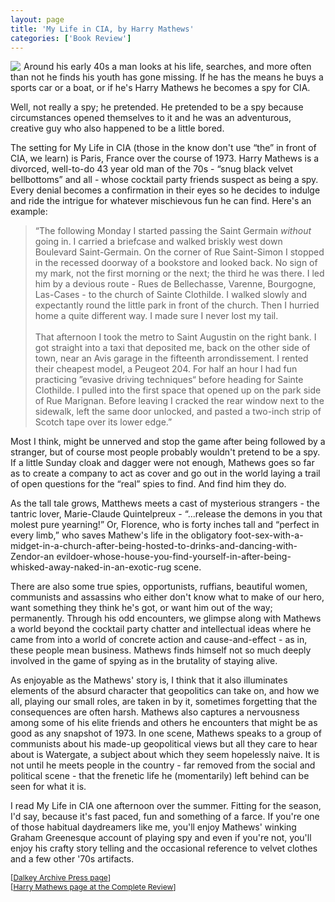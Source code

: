 ```yaml
---
layout: page
title: 'My Life in CIA, by Harry Mathews'
categories: ['Book Review']
---
```

<p>
<a href="http://www.amazon.com/exec/obidos/redirect?tag=bookenompolic-20%26link_code=xm2%26camp=2025%26creative=165953%26path=http://www.amazon.com/gp/redirect.html%253fASIN=1564783928%2526tag=bookenompolic-20%2526lcode=xm2%2526cID=2025%2526ccmID=165953%2526location=/o/ASIN/1564783928%25253FSubscriptionId=02ZH6J1W0649DTNS6002"><img src="http://images.amazon.com/images/P/1564783928.01._SCMZZZZZZZ_.jpg" align="left" style="margin-right:5px" /></a> Around his early 40s a man looks at his life, searches, and more often than not he finds his youth has gone missing. If he has the means he buys a sports car or a boat, or if he's Harry Mathews he becomes a spy for CIA.
</p><p>
Well, not really a spy; he pretended. He pretended to be a spy because circumstances opened themselves to it and he was an adventurous, creative guy who also happened to be a little bored.
</p><p>
The setting for My Life in CIA (those in the know don't use &#8220;the&#8221; in front of CIA, we learn) is Paris, France over the course of 1973. Harry Mathews is a divorced, well-to-do 43 year old man of the 70s - &#8220;snug black velvet bellbottoms&#8221; and all  - whose cocktail party friends suspect as being a spy. Every denial becomes a confirmation in their eyes so he decides to indulge and ride the intrigue for whatever mischievous fun he can find. Here's an example:
</p><blockquote>
&#8220;The following Monday I started passing the Saint Germain <em>without</em> going in. I carried a briefcase and walked briskly west down Boulevard Saint-Germain. On the corner of Rue Saint-Simon I stopped in the recessed doorway of a bookstore and looked back. No sign of my mark, not the first morning or the next; the third he was there. I led him by a devious route - Rues de Bellechasse, Varenne, Bourgogne, Las-Cases - to the church of Sainte Clothilde. I walked slowly and expectantly round the little park in front of the church. Then I hurried home a quite different way. I made sure I never lost my tail.
<br />
<br />That afternoon I took the metro to Saint Augustin on the right bank. I got straight into a taxi that deposited me, back on the other side of town, near an Avis garage in the fifteenth arrondissement. I rented their cheapest model, a Peugeot 204. For half an hour I had fun practicing &#8221;evasive driving techniques&#8220; before heading for Sainte Clothilde. I pulled into the first space that opened up on the park side of Rue Marignan. Before leaving I cracked the rear window next to the sidewalk, left the same door unlocked, and pasted a two-inch strip of Scotch tape over its lower edge.&#8221;
</blockquote><p>
Most I think, might be unnerved and stop the game after being followed by a stranger, but of course most people probably wouldn't pretend to be a spy. If a little Sunday cloak and dagger were not enough, Mathews goes so far as to create a company to act as cover and go out in the world laying a trail of open questions for the &#8220;real&#8221; spies to find. And find him they do.
</p><p>
As the tall tale grows, Matthews meets a cast of mysterious strangers - the tantric lover, Marie-Claude Quintelpreux - &#8220;...release the demons in you that molest pure yearning!&#8221; Or, Florence, who is forty inches tall and &#8220;perfect in every limb,&#8221; who saves Mathew's life in the obligatory foot-sex-with-a-midget-in-a-church-after-being-hosted-to-drinks-and-dancing-with-Zendor-an evildoer-whose-house-you-find-yourself-in-after-being-whisked-away-naked-in-an-exotic-rug scene.
</p><p>
There are also some true spies, opportunists, ruffians, beautiful women, communists and assassins who either don't know what to make of our hero, want something they think he's got, or want him out of the way; permanently. Through his odd encounters, we glimpse along with Mathews a world beyond the cocktail party chatter and intellectual ideas where he came from into a world of concrete action and cause-and-effect - as in, these people mean business. Mathews finds himself not so much deeply involved in the game of spying as in the brutality of staying alive.
</p><p>
As enjoyable as the Mathews' story is, I think that it also illuminates elements of the absurd character that geopolitics can take on, and how we all, playing our small roles, are taken in by it, sometimes forgetting that the consequences are often harsh. Mathews also captures a nervousness among some of his elite friends and others he encounters that might be as good as any snapshot of 1973. In one scene, Mathews speaks to a group of communists about his made-up geopolitical views but all they care to hear about is Watergate, a subject about which they seem hopelessly naive. It is not until he meets people in the country - far removed from the social and political scene - that the frenetic life he (momentarily) left behind can be seen for what it is.
</p><p>
I read My Life in CIA one afternoon over the summer. Fitting for the season, I'd say, because it's fast paced, fun and something of a farce. If you're one of those habitual daydreamers like me, you'll enjoy Mathews' winking Graham Greenesque account of playing spy and even if you're not, you'll enjoy his crafty story telling and the occasional reference to velvet clothes and a few other '70s artifacts.
</p><p>
<span style="font-size:9pt">[</span><span style="font-size:9pt"><a href="http://www.centerforbookculture.org/dalkey/backlist/mathews.html#my%20life" target="_blank">Dalkey Archive Press page</a></span><span style="font-size:9pt">]
<br />[</span><span style="font-size:9pt"><a href="http://www.complete-review.com/authors/mathewsh.htm" target="_blank">Harry Mathews page at the Complete Review</a></span><span style="font-size:9pt">]
<br /></span>
</p>

